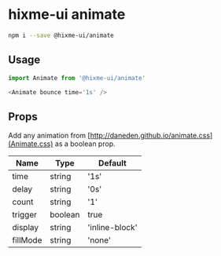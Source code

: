 # hixme-ui animate

```bash
npm i --save @hixme-ui/animate
```

## Usage

```javascript
import Animate from '@hixme-ui/animate'

<Animate bounce time='1s' />
```

## Props
Add any animation from [http://daneden.github.io/animate.css](Animate.css) as a boolean prop.

| Name            | Type        | Default        |
| --------------- | ----------- | -------------- |
| time            | string      | '1s'           |
| delay           | string      | '0s'           | 
| count           | string      | '1'            |
| trigger         | boolean     | true           |
| display         | string      | 'inline-block' |
| fillMode        | string      | 'none'         |



